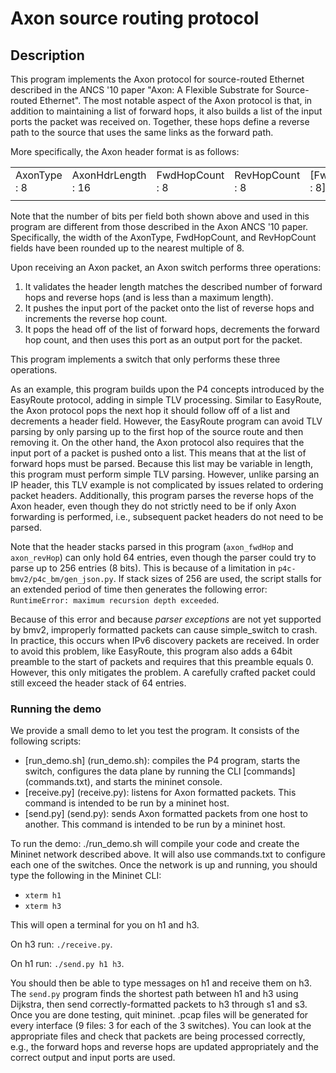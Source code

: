# Axon source routing protocol

## Description

This program implements the Axon protocol for source-routed Ethernet
described in the ANCS '10 paper "Axon: A Flexible Substrate for
Source-routed Ethernet".  The most notable aspect of the Axon protocol
is that, in addition to maintaining a list of forward hops, it also
builds a list of the input ports the packet was received on.  Together,
these hops define a reverse path to the source that uses the same links
as the forward path.

More specifically, the Axon header format is as follows:

|   |   |   |   |   |   |
|---|---|---|---|---|---|
| AxonType : 8 | AxonHdrLength : 16 | FwdHopCount : 8 | RevHopCount : 8 | [FwdHops : 8] | [RevHops : 8] |
|   |   |   |   |   |   |

Note that the number of bits per field both shown above and used in this
program are different from those described in the Axon ANCS '10 paper.
Specifically, the width of the AxonType, FwdHopCount, and RevHopCount
fields have been rounded up to the nearest multiple of 8.

Upon receiving an Axon packet, an Axon switch performs three operations:

1. It validates the header length matches the described number of
   forward hops and reverse hops (and is less than a maximum length).
2. It pushes the input port of the packet onto the list of reverse hops
   and increments the reverse hop count.
3. It pops the head off of the list of forward hops, decrements the
   forward hop count, and then uses this port as an output port for the
   packet.

This program implements a switch that only performs these three operations.

As an example, this program builds upon the P4 concepts introduced by
the EasyRoute protocol, adding in simple TLV processing.  Similar to
EasyRoute, the Axon protocol pops the next hop it should follow off of a
list and decrements a header field.  However, the EasyRoute program can
avoid TLV parsing by only parsing up to the first hop of the source
route and then removing it.   On the other hand, the Axon protocol also
requires that the input port of a packet is pushed onto a list.  This
means that at the list of forward hops must be parsed. Because this list
may be variable in length, this program must perform simple TLV parsing.
However, unlike parsing an IP header, this TLV example is not
complicated by issues related to ordering packet headers.  Additionally,
this program parses the reverse hops of the Axon header, even though
they do not strictly need to be if only Axon forwarding is performed,
i.e., subsequent packet headers do not need to be parsed.

Note that the header stacks parsed in this program (`axon_fwdHop` and
`axon_revHop`) can only hold 64 entries, even though the parser could
try to parse up to 256 entries (8 bits).  This is because of a
limitation in `p4c-bmv2/p4c_bm/gen_json.py`.  If stack sizes of 256 are
used, the script stalls for an extended period of time then generates
the following error: `RuntimeError: maximum recursion depth exceeded`.

Because of this error and because *parser exceptions* are not yet
supported by bmv2, improperly formatted packets can cause simple\_switch
to crash.  In practice, this occurs when IPv6 discovery packets are
received.  In order to avoid this problem, like EasyRoute, this program
also adds a 64bit preamble to the start of packets and requires that
this preamble equals 0.  However, this only mitigates the problem.  A
carefully crafted packet could still exceed the header stack of 64
entries.

### Running the demo

We provide a small demo to let you test the program. It consists of the
following scripts:
- [run_demo.sh] (run_demo.sh): compiles the P4 program, starts the switch,
  configures the data plane by running the CLI [commands]
  (commands.txt), and starts the mininet console.
- [receive.py] (receive.py): listens for Axon formatted packets.  This
  command is intended to be run by a mininet host.
- [send.py] (send.py): sends Axon formatted packets from one host to
  another.  This command is intended to be run by a mininet host.

To run the demo:
./run_demo.sh will compile your code and create the Mininet network described
above. It will also use commands.txt to configure each one of the switches.
Once the network is up and running, you should type the following in the Mininet
CLI:

- `xterm h1`
- `xterm h3`

This will open a terminal for you on h1 and h3.

On h3 run: `./receive.py`.

On h1 run: `./send.py h1 h3`.

You should then be able to type messages on h1 and receive them on h3. The
`send.py` program finds the shortest path between h1 and h3 using Dijkstra, then
send correctly-formatted packets to h3 through s1 and s3.  Once you are
done testing, quit mininet.  .pcap files will be generated for every
interface (9 files: 3 for each of the 3 switches). You can look at the
appropriate files and check that packets are being processed correctly,
e.g., the forward hops and reverse hops are updated appropriately and
the correct output and input ports are used.

